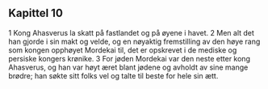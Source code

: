 ## Kapittel 10

1 Kong Ahasverus la skatt på fastlandet og på øyene i havet.
2 Men alt det han gjorde i sin makt og velde, og en nøyaktig fremstilling av den høye rang som kongen opphøyet Mordekai til, det er opskrevet i de mediske og persiske kongers krønike.
3 For jøden Mordekai var den neste etter kong Ahasverus, og han var høyt æret blant jødene og avholdt av sine mange brødre; han søkte sitt folks vel og talte til beste for hele sin ætt.
